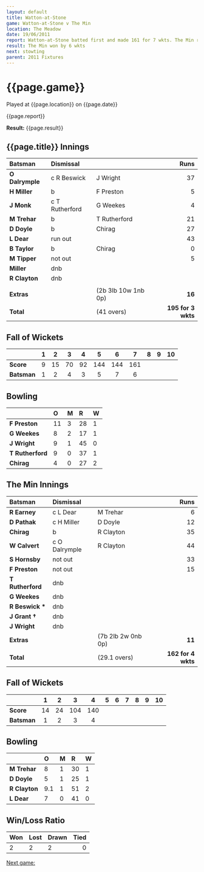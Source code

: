 ```yaml
---
layout: default
title: Watton-at-Stone
game: Watton-at-Stone v The Min
location: The Meadow
date: 19/06/2011
report: Watton-at-Stone batted first and made 161 for 7 wkts. The Min replied with 162 for 4 wkts
result: The Min won by 6 wkts
next: stowting
parent: 2011 Fixtures
---
```


# {{page.game}}

Played at {{page.location}} on {{page.date}}

{{page.report}}

**Result:** {{page.result}}

## {{page.title}} Innings

| Batsman | Dismissal |  | Runs |
|:---|:---|---|---:|
| **O Dalrymple** | c R Beswick | J Wright | 37 |
| **H Miller** | b | F Preston | 5 |
| **J Monk** | c T Rutherford | G Weekes | 4 |
| **M Trehar** | b | T Rutherford | 21 |
| **D Doyle** | b | Chirag | 27 |
| **L Dear** | run out |  | 43 |
| **B Taylor** | b | Chirag | 0 |
| **M Tipper** | not out |  | 5 |
| **Miller** | dnb |  |  |
| **R Clayton** | dnb |  |  |
|  |  |  |  |
| **Extras** | | (2b 3lb 10w 1nb 0p) | **16** |
| **Total** | | (41 overs) | **195 for 3 wkts** |

## Fall of Wickets

| | 1 | 2 | 3 | 4 | 5 | 6 | 7 | 8 | 9 | 10 |
|---|:---:|:---:|:---:|:---:|:---:|:---:|:---:|:---:|:---:|:---:|
| **Score** | 9 | 15 | 70 | 92 | 144 | 144 | 161 |  |  |  |
| **Batsman** | 1 | 2 | 4 | 3 | 5 | 7 | 6 |  |  |  |

## Bowling

| | O | M | R | W |
|---|:---|:---|:---|:---|
| **F Preston** | 11 | 3 | 28 | 1 |
| **G Weekes** | 8 | 2 | 17 | 1 |
| **J Wright** | 9 | 1 | 45 | 0 |
| **T Rutherford** | 9 | 0 | 37 | 1 |
| **Chirag** | 4 | 0 | 27 | 2 |

## The Min Innings

| Batsman | Dismissal |  | Runs |
|:---|:---|---|---:|
| **R Earney** | c L Dear | M Trehar | 6 |
| **D Pathak** | c H Miller | D Doyle | 12 |
| **Chirag** | b | R Clayton | 35 |
| **W Calvert** | c O Dalrymple | R Clayton | 44 |
| **S Hornsby** | not out |  | 33 |
| **F Preston** | not out |  | 15 |
| **T Rutherford** | dnb |  |  |
| **G Weekes** | dnb |  |  |
| **R Beswick &#42;** | dnb |  |  |
| **J Grant &#8224;** | dnb |  |  |
| **J Wright** | dnb |  |  |
| **Extras** | | (7b 2lb 2w 0nb 0p) | **11** |
| **Total** | | (29.1 overs) | **162 for 4 wkts** |

## Fall of Wickets

| | 1 | 2 | 3 | 4 | 5 | 6 | 7 | 8 | 9 | 10 |
|---|:---:|:---:|:---:|:---:|:---:|:---:|:---:|:---:|:---:|:---:|
| **Score** | 14 | 24 | 104 | 140 |  |  |  |  |  |  |
| **Batsman** | 1 | 2 | 3 | 4 |  |  |  |  |  |  |

## Bowling

| | O | M | R | W |
|---|:---|:---|:---|:---|
| **M Trehar** | 8 | 1 | 30 | 1 |
| **D Doyle** | 5 | 1 | 25 | 1 |
| **R Clayton** | 9.1 | 1 | 51 | 2 |
| **L Dear** | 7 | 0 | 41 | 0 |

## Win/Loss Ratio

| Won | Lost | Drawn | Tied |
|:---|:---|:---|---:|
| 2 | 2 | 2 | 0 |

[Next game:]({{page.next}})